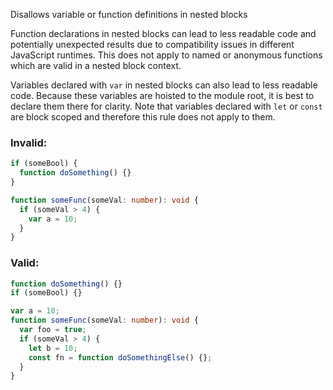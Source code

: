 Disallows variable or function definitions in nested blocks

Function declarations in nested blocks can lead to less readable code and
potentially unexpected results due to compatibility issues in different
JavaScript runtimes. This does not apply to named or anonymous functions which
are valid in a nested block context.

Variables declared with `var` in nested blocks can also lead to less readable
code. Because these variables are hoisted to the module root, it is best to
declare them there for clarity. Note that variables declared with `let` or
`const` are block scoped and therefore this rule does not apply to them.

### Invalid:

```typescript
if (someBool) {
  function doSomething() {}
}

function someFunc(someVal: number): void {
  if (someVal > 4) {
    var a = 10;
  }
}
```

### Valid:

```typescript
function doSomething() {}
if (someBool) {}

var a = 10;
function someFunc(someVal: number): void {
  var foo = true;
  if (someVal > 4) {
    let b = 10;
    const fn = function doSomethingElse() {};
  }
}
```
